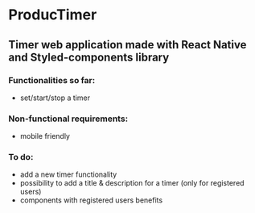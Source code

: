 <h1>ProducTimer</h1>
<h2>Timer web application made with React Native and Styled-components library</h2>

<h3>Functionalities so far:</h3>
<ul>
  <li>set/start/stop a timer</li>
</ul>

<h3>Non-functional requirements:</h3>
<ul>
  <li>mobile friendly</li>
</ul>

<h3>To do:</h3>
<ul>
<li>add a new timer functionality</li>
<li>possibility to add a title & description for a timer (only for registered users)</li>
<li>components with registered users benefits</li>
</ul>

